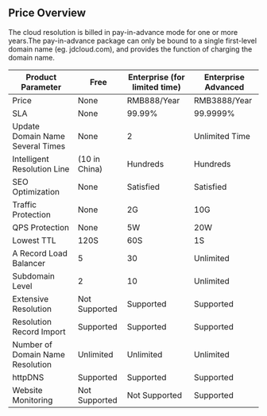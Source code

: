 ## Price Overview

The cloud resolution is billed in pay-in-advance mode for one or more years.The pay-in-advance package can only be bound to a single first-level domain name (eg. jdcloud.com), and provides the function of charging the domain name.

| Product Parameter      | Free | Enterprise (for limited time) | Enterprise Advanced |
| ------------- | ------------ | ------------------ | ---------- |
| Price          | None           | RMB888/Year           | RMB3888/Year  |
| SLA           | None           | 99.99%             | 99.9999%   |
| Update Domain Name Several Times  | None           | 2                  | Unlimited Time     |
| Intelligent Resolution Line  | (10 in China) | Hundreds             | Hundreds     |
| SEO Optimization       | None           | Satisfied               | Satisfied       |
| Traffic Protection      | None           | 2G                 | 10G        |
| QPS Protection       | None           | 5W                 | 20W        |
| Lowest TTL       | 120S         | 60S                | 1S         |
| A Record Load Balancer | 5            | 30                 | Unlimited       |
| Subdomain Level    | 2            | 10                 | Unlimited       |
| Extensive Resolution        | Not Supported       | Supported               | Supported       |
| Resolution Record Import  | Supported         | Supported               | Supported       |
| Number of Domain Name Resolution  | Unlimited         | Unlimited               | Unlimited       |
| httpDNS       | Supported         | Supported               | Supported       |
| Website Monitoring      | Not Supported       | Not Supported             | Supported       |